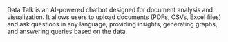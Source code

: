 Data Talk is an AI-powered chatbot designed for document analysis and visualization. It allows users to upload documents (PDFs, CSVs, Excel files) and ask questions in any language, providing insights, generating graphs, and answering queries based on the data.
